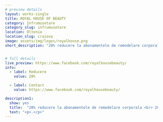 ```yaml
---
# preview details
layout: works-single
title: ROYAL HOUSE OF BEAUTY
category: Infrumusetare
category_slug: infrumusetare
location: Oltenia
location_slug: craiova
image: assets/img/logos/royalhouse.png
short_description: "20% reducere la abonamentele de remodelare corporala <br> 20% reducere la abonamentele de epilare cu laser <br> 30% reducere la procedurile de micropigmentare"


# full details
live_preview: https://www.facebook.com/royalhousebeauty/
info:
  - label: Reducere
    value: 20%

  - label: Contact
    value: https://www.facebook.com/royalhousebeauty/

description1:
  show: yes
  title:  "20% reducere la abonamentele de remodelare corporala <br> 20% reducere la abonamentele de epilare cu laser <br> 30% reducere la procedurile de micropigmentare"
  text: "<p>.</p>"
---
```


